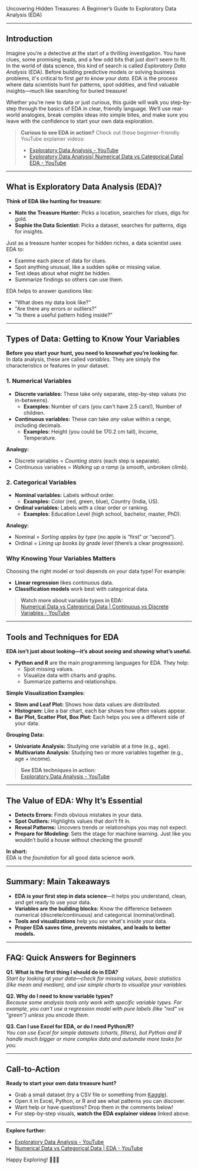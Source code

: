 Uncovering Hidden Treasures: A Beginner’s Guide to Exploratory Data Analysis (EDA)

---

## Introduction

Imagine you’re a detective at the start of a thrilling investigation. You have clues, some promising leads, and a few odd bits that just don’t seem to fit. In the world of data science, this kind of search is called *Exploratory Data Analysis* (EDA). Before building predictive models or solving business problems, it's critical to first *get to know your data*. EDA is the process where data scientists hunt for patterns, spot oddities, and find valuable insights—much like searching for buried treasure!

Whether you’re new to data or just curious, this guide will walk you step-by-step through the basics of EDA in clear, friendly language. We’ll use real-world analogies, break complex ideas into simple bites, and make sure you leave with the confidence to start your own data exploration.  

> **Curious to see EDA in action?** Check out these beginner-friendly YouTube explainer videos:
>
> - [Exploratory Data Analysis - YouTube](https://www.youtube.com/watch?v=QiqZliDXCCg)
> - [Exploratory Data Analysis| Numerical Data vs Categorical Data| EDA - YouTube](https://www.youtube.com/watch?v=cUfkmoiEsqw)

---

## What is Exploratory Data Analysis (EDA)?

**Think of EDA like hunting for treasure:**  
- **Nate the Treasure Hunter:** Picks a location, searches for clues, digs for gold.
- **Sophie the Data Scientist:** Picks a dataset, searches for patterns, digs for insights.

Just as a treasure hunter scopes for hidden riches, a data scientist uses EDA to:
- Examine each piece of data for clues.
- Spot anything unusual, like a sudden spike or missing value.
- Test ideas about what might be hidden.
- Summarize findings so others can use them.

EDA helps to answer questions like:
- "What does my data look like?"
- "Are there any errors or outliers?"
- "Is there a useful pattern hiding inside?"

---

## Types of Data: Getting to Know Your Variables

**Before you start your hunt, you need to know*what* you’re looking for.**  
In data analysis, these are called *variables*. They are simply the characteristics or features in your dataset.

### 1. **Numerical Variables**

- **Discrete variables:** These take only separate, step-by-step values (no in-betweens).
  - **Examples:** Number of cars (you can't have 2.5 cars!), Number of children.
- **Continuous variables:** These can take *any* value within a range, including decimals.
  - **Examples:** Height (you could be 170.2 cm tall), Income, Temperature.

**Analogy:**  
- Discrete variables = *Counting stairs* (each step is separate).
- Continuous variables = *Walking up a ramp* (a smooth, unbroken climb).

### 2. **Categorical Variables**

- **Nominal variables:** Labels without order.
  - **Examples:** Color (red, green, blue), Country (India, US).
- **Ordinal variables:** Labels with a clear order or ranking.
  - **Examples:** Education Level (high school, bachelor, master, PhD).

**Analogy:**  
- Nominal = *Sorting apples by type* (no apple is “first” or “second”).
- Ordinal = *Lining up books by grade level* (there’s a clear progression).

### **Why Knowing Your Variables Matters**

Choosing the right model or tool depends on your data type! For example:
- **Linear regression** likes continuous data.
- **Classification models** work best with categorical data.

> **Watch more about variable types in EDA:**  
> [Numerical Data vs Categorical Data | Continuous vs Discrete Variables - YouTube](https://www.youtube.com/watch?v=cUfkmoiEsqw)

---

## Tools and Techniques for EDA

**EDA isn’t just about looking—it’s about *seeing* and *showing* what’s useful.**

- **Python and R** are the main programming languages for EDA. They help:
  - Spot missing values.
  - Visualize data with charts and graphs.
  - Summarize patterns and relationships.

**Simple Visualization Examples:**
- **Stem and Leaf Plot:** Shows how data values are distributed.
- **Histogram:** Like a bar chart, each bar shows how often values appear.
- **Bar Plot, Scatter Plot, Box Plot:** Each helps you see a different side of your data.

**Grouping Data:**
- **Univariate Analysis:** Studying one variable at a time (e.g., age).
- **Multivariate Analysis:** Studying two or more variables together (e.g., age + income).

> **See EDA techniques in action:**  
> [Exploratory Data Analysis - YouTube](https://www.youtube.com/watch?v=QiqZliDXCCg)

---

## The Value of EDA: Why It’s Essential

- **Detects Errors:** Finds obvious mistakes in your data.
- **Spot Outliers:** Highlights values that don’t fit in.
- **Reveal Patterns:** Uncovers trends or relationships you may not expect.
- **Prepare for Modeling:** Sets the stage for machine learning. Just like you wouldn’t build a house without checking the ground!

**In short:**  
EDA is the *foundation* for all good data science work.

---

## Summary: Main Takeaways

- **EDA is your first step in data science**—it helps you understand, clean, and get ready to use your data.
- **Variables are the building blocks:** Know the difference between numerical (discrete/continuous) and categorical (nominal/ordinal).
- **Tools and visualizations** help you *see* what's inside your data.
- **Proper EDA saves time, prevents mistakes, and leads to better models.**

---

## FAQ: Quick Answers for Beginners

**Q1. What is the first thing I should do in EDA?**  
*Start by looking at your data—check for missing values, basic statistics (like mean and median), and use simple charts to visualize your variables.*

**Q2. Why do I need to know variable types?**  
*Because some analysis tools only work with specific variable types. For example, you can’t use a regression model with pure labels (like "red" vs "green") unless you encode them.*

**Q3. Can I use Excel for EDA, or do I need Python/R?**  
*You can use Excel for simple datasets (charts, filters), but Python and R handle much bigger or more complex data and automate more tasks for you.*

---

## Call-to-Action

**Ready to start your own data treasure hunt?**
- Grab a small dataset (try a CSV file or something from [Kaggle](https://www.kaggle.com/datasets)).
- Open it in Excel, Python, or R and see what patterns you can discover.
- Want help or have questions? Drop them in the comments below!
- For step-by-step visuals, **watch the EDA explainer videos** linked above.

---

**Explore further:**  
- [Exploratory Data Analysis - YouTube](https://www.youtube.com/watch?v=QiqZliDXCCg)
- [Numerical Data vs Categorical Data | EDA - YouTube](https://www.youtube.com/watch?v=cUfkmoiEsqw)

Happy Exploring! 🕵️‍♂️💎